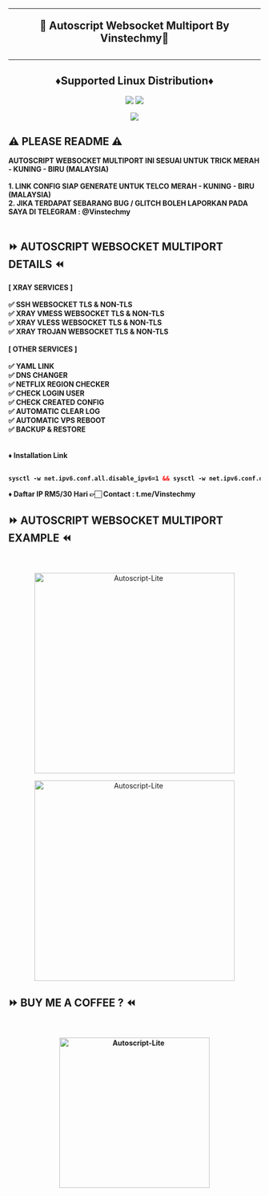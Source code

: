 <!DOCTYPE html>
<h2 align="center">
<hr>
🚀 Autoscript Websocket Multiport By Vinstechmy🚀
<h2><hr>
  
<h2 align="center"> ♦️Supported Linux Distribution♦️</h2>
</p>
<p align="center"><img src="https://img.shields.io/static/v1?style=for-the-badge&logo=debian&label=Debian%2010&message=Buster&color=blue"> <img src="https://img.shields.io/static/v1?style=for-the-badge&logo=debian&label=Debian%2011&message=Bullseye&color=blue"></p>
<p align="center"><img src="https://img.shields.io/badge/Service-Multiport (XRAY)-orange"></p>

## ⚠️ PLEASE README ⚠️
<b>
 AUTOSCRIPT WEBSOCKET MULTIPORT INI SESUAI UNTUK TRICK MERAH - KUNING - BIRU (MALAYSIA) <br>
 <br>
 1. LINK CONFIG SIAP GENERATE UNTUK TELCO MERAH - KUNING - BIRU (MALAYSIA) <br>
 2. JIKA TERDAPAT SEBARANG BUG / GLITCH BOLEH LAPORKAN PADA SAYA DI TELEGRAM : @Vinstechmy <br>
<br>
</b>
  
## ⏩ AUTOSCRIPT WEBSOCKET MULTIPORT DETAILS ⏪
<b>
[ XRAY SERVICES ] <br>
<br>
✅ SSH WEBSOCKET TLS & NON-TLS <br>
✅ XRAY VMESS WEBSOCKET TLS & NON-TLS <br>
✅ XRAY VLESS WEBSOCKET TLS & NON-TLS <br>
✅ XRAY TROJAN WEBSOCKET TLS & NON-TLS <br>
<br>
[ OTHER SERVICES ] <br>
<br>
✅ YAML LINK <br>
✅ DNS CHANGER <br>
✅ NETFLIX REGION CHECKER <br>
✅ CHECK LOGIN USER <br>
✅ CHECK CREATED CONFIG <br>
✅ AUTOMATIC CLEAR LOG <br>
✅ AUTOMATIC VPS REBOOT <br>
✅ BACKUP & RESTORE <br>
<br>
<br>
♦️ Installation Link<br>
<br>

  ```html
sysctl -w net.ipv6.conf.all.disable_ipv6=1 && sysctl -w net.ipv6.conf.default.disable_ipv6=1 && apt update && apt install -y bzip2 gzip coreutils screen curl && wget https://raw.githubusercontent.com/vinstechmy/SSH-XRAY-Websocket-Multiport/main/V1/setup-lite.sh && chmod +x setup-lite.sh && screen -S setup-lite ./setup-lite.sh
  ```
  
♦️ Daftar IP RM5/30 Hari 👉🏻 Contact : t.me/Vinstechmy <br> 

</b>

## ⏩ AUTOSCRIPT WEBSOCKET MULTIPORT EXAMPLE ⏪
<b>
</b>
<br>

</b>
<p align="center">
<img src="https://user-images.githubusercontent.com/82468311/189537743-c96f6aad-2080-4f4b-80c8-588387818c00.png" width="400" title="Autoscript-Lite">
</p>

</b>
<p align="center">
<img src="https://user-images.githubusercontent.com/82468311/189537802-44dd8bc5-c7e3-43a9-b512-56d809a1eb23.png" width="400" title="Autoscript-Lite">
</p>

## ⏩ BUY ME A COFFEE ? ⏪
<b>
<br>
<p align="center">
<img src="https://user-images.githubusercontent.com/82468311/189573622-9b165a67-4ae7-4354-bd8d-5fad54c266fa.JPG" width="300" title="Autoscript-Lite">
<b>

